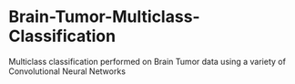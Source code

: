 # Brain-Tumor-Multiclass-Classification
Multiclass classification performed on Brain Tumor data using a variety of Convolutional Neural Networks
